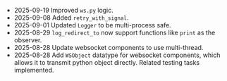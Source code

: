 - 2025-09-19 Improved `ws.py` logic.
- 2025-09-08 Added `retry_with_signal`.
- 2025-09-01 Updated `Logger` to be multi-process safe.
- 2025-08-29 `log_redirect_to` now support functions like `print` as the observer.
- 2025-08-28 Update websocket components to use multi-thread.
- 2025-08-28 Add `WSObject` datatype for websocket components, which allows it to transmit python object directly. Related testing tasks implemented.